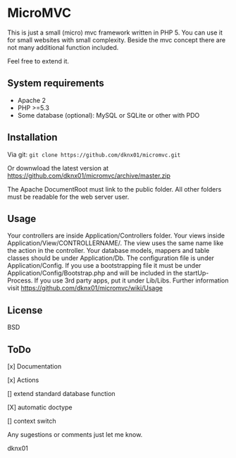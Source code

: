 MicroMVC
=========
This is just a small (micro) mvc framework written in PHP 5.
You can use it for small websites with small complexity. Beside the mvc concept there are not many additional function included.

Feel free to extend it.

System requirements
-------------------
+ Apache 2
+ PHP >=5.3
+ Some database (optional): MySQL or SQLite or other with PDO

Installation
--------------
Via git:
```git clone https://github.com/dknx01/micromvc.git```

Or downwload the latest version at https://github.com/dknx01/micromvc/archive/master.zip

The Apache DocumentRoot must link to the public folder.
All other folders must be readable for the web server user.

Usage
-----
Your controllers are inside Application/Controllers folder.
Your views inside Application/View/CONTROLLERNAME/.
The view uses the same name like the action in the controller.
Your database models, mappers and table classes should be under Application/Db.
The configuration file is under Application/Config.
If you use a bootstrapping file it must be under Application/Config/Bootstrap.php and will be included in the startUp-Process.
If you use 3rd party apps, put it under Lib/Libs.
Further information visit https://github.com/dknx01/micromvc/wiki/Usage

License
-------
BSD

ToDo
----
[x] Documentation

[x] Actions

[] extend standard database function

[X] automatic doctype

[] context switch


Any sugestions or comments just let me know.

dknx01
